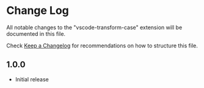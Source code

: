 # Change Log
All notable changes to the "vscode-transform-case" extension will be documented in this file.

Check [Keep a Changelog](http://keepachangelog.com/) for recommendations on how to structure this file.

## 1.0.0
- Initial release
